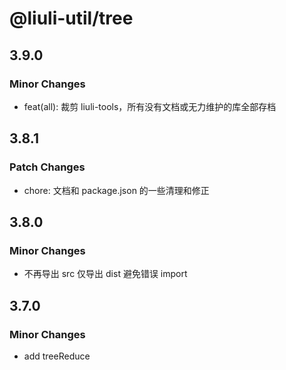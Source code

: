 # @liuli-util/tree

## 3.9.0

### Minor Changes

- feat(all): 裁剪 liuli-tools，所有没有文档或无力维护的库全部存档

## 3.8.1

### Patch Changes

- chore: 文档和 package.json 的一些清理和修正

## 3.8.0

### Minor Changes

- 不再导出 src 仅导出 dist 避免错误 import

## 3.7.0

### Minor Changes

- add treeReduce
